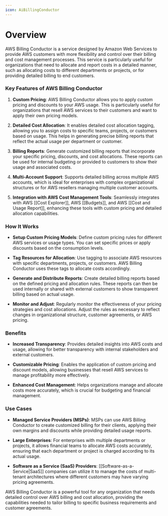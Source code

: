 ```yaml
---
icon: AiBillingConductor
---
```

# Overview 

AWS Billing Conductor is a service designed by Amazon Web Services to provide AWS customers with more flexibility and control over their billing and cost management processes. This service is particularly useful for organizations that need to allocate and report costs in a detailed manner, such as allocating costs to different departments or projects, or for providing detailed billing to end customers.

### Key Features of AWS Billing Conductor

1. **Custom Pricing**: AWS Billing Conductor allows you to apply custom pricing and discounts to your AWS usage. This is particularly useful for organizations that resell AWS services to their customers and want to apply their own pricing models.
    
2. **Detailed Cost Allocation**: It enables detailed cost allocation tagging, allowing you to assign costs to specific teams, projects, or customers based on usage. This helps in generating precise billing reports that reflect the actual usage per department or customer.
    
3. **Billing Reports**: Generate customized billing reports that incorporate your specific pricing, discounts, and cost allocations. These reports can be used for internal budgeting or provided to customers to show their usage and associated costs.
    
4. **Multi-Account Support**: Supports detailed billing across multiple AWS accounts, which is ideal for enterprises with complex organizational structures or for AWS resellers managing multiple customer accounts.
    
5. **Integration with AWS Cost Management Tools**: Seamlessly integrates with AWS [[Cost Explorer]], AWS [[Budgets]], and AWS [[Cost and Usage Report]], enhancing these tools with custom pricing and detailed allocation capabilities.
    

### How It Works

- **Setup Custom Pricing Models**: Define custom pricing rules for different AWS services or usage types. You can set specific prices or apply discounts based on the consumption levels.
    
- **Tag Resources for Allocation**: Use tagging to associate AWS resources with specific departments, projects, or customers. AWS Billing Conductor uses these tags to allocate costs accordingly.
    
- **Generate and Distribute Reports**: Create detailed billing reports based on the defined pricing and allocation rules. These reports can then be used internally or shared with external customers to show transparent billing based on actual usage.
    
- **Monitor and Adjust**: Regularly monitor the effectiveness of your pricing strategies and cost allocations. Adjust the rules as necessary to reflect changes in organizational structure, customer agreements, or AWS pricing.
    

### Benefits

- **Increased Transparency**: Provides detailed insights into AWS costs and usage, allowing for better transparency with internal stakeholders and external customers.
    
- **Customizable Pricing**: Enables the application of custom pricing and discount models, allowing businesses that resell AWS services to manage profitability more effectively.
    
- **Enhanced Cost Management**: Helps organizations manage and allocate costs more accurately, which is crucial for budgeting and financial management.
    

### Use Cases

- **Managed Service Providers (MSPs)**: MSPs can use AWS Billing Conductor to create customized billing for their clients, applying their own margins and discounts while providing detailed usage reports.
    
- **Large Enterprises**: For enterprises with multiple departments or projects, it allows financial teams to allocate AWS costs accurately, ensuring that each department or project is charged according to its actual usage.
    
- **Software as a Service (SaaS) Providers**: [[Software-as-a-Service|SaaS]] companies can utilize it to manage the costs of multi-tenant architectures where different customers may have varying pricing agreements.
    

AWS Billing Conductor is a powerful tool for any organization that needs detailed control over AWS billing and cost allocation, providing the capabilities needed to tailor billing to specific business requirements and customer agreements.